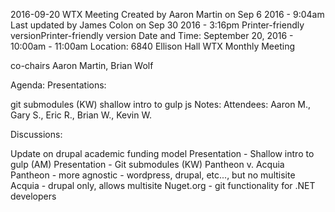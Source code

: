 2016-09-20 WTX Meeting
Created by Aaron Martin on Sep 6 2016 - 9:04am 
Last updated by James Colon on Sep 30 2016 - 3:16pm
Printer-friendly versionPrinter-friendly version
Date and Time: September 20, 2016 - 10:00am - 11:00am
Location:  6840 Ellison Hall
WTX Monthly Meeting

co-chairs Aaron Martin, Brian Wolf

Agenda: 
Presentations:

git submodules (KW)
shallow intro to gulp js
Notes: 
Attendees: Aaron M., Gary S., Eric R., Brian W., Kevin W.

Discussions:

Update on drupal academic funding model
Presentation - Shallow intro to gulp (AM)
Presentation - Git submodules (KW)
Pantheon v. Acquia
Pantheon - more agnostic - wordpress, drupal, etc..., but no multisite
Acquia - drupal only, allows multisite
Nuget.org - git functionality for .NET developers